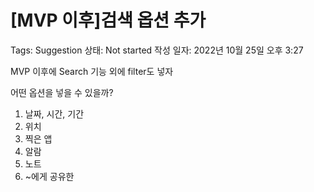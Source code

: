 # [MVP 이후]검색 옵션 추가

Tags: Suggestion
상태: Not started
작성 일자: 2022년 10월 25일 오후 3:27

MVP 이후에 Search 기능 외에 filter도 넣자 

어떤 옵션을 넣을 수 있을까?

1. 날짜, 시간, 기간
2. 위치
3. 찍은 앱
4. 알람
5. 노트
6. ~에게 공유한